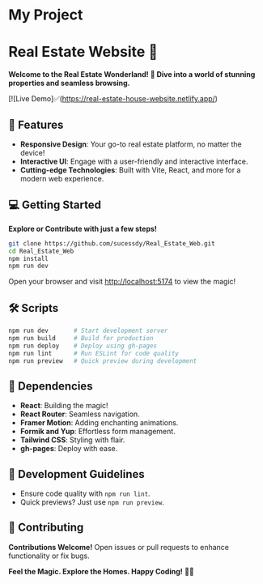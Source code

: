 ﻿# My Project

# Real Estate Website 🏡

**Welcome to the Real Estate Wonderland! 🌟 Dive into a world of stunning properties and seamless browsing.**

[![Live Demo]✅(https://real-estate-house-website.netlify.app/)


## 🚀 Features

- **Responsive Design**: Your go-to real estate platform, no matter the device!
- **Interactive UI**: Engage with a user-friendly and interactive interface.
- **Cutting-edge Technologies**: Built with Vite, React, and more for a modern web experience.

## 💻 Getting Started

**Explore or Contribute with just a few steps!**

```bash
git clone https://github.com/sucessdy/Real_Estate_Web.git
cd Real_Estate_Web
npm install
npm run dev
```

Open your browser and visit [http://localhost:5174](http://localhost:5174/) to view the magic!

## 🛠️ Scripts

```bash
npm run dev       # Start development server
npm run build     # Build for production
npm run deploy    # Deploy using gh-pages
npm run lint      # Run ESLint for code quality
npm run preview   # Quick preview during development
```

## 🌈 Dependencies

- **React**: Building the magic!
- **React Router**: Seamless navigation.
- **Framer Motion**: Adding enchanting animations.
- **Formik and Yup**: Effortless form management.
- **Tailwind CSS**: Styling with flair.
- **gh-pages**: Deploy with ease.

## 🎨 Development Guidelines

- Ensure code quality with `npm run lint`.
- Quick previews? Just use `npm run preview`.

## 🤝 Contributing

**Contributions Welcome!** Open issues or pull requests to enhance functionality or fix bugs.



**Feel the Magic. Explore the Homes. Happy Coding!** 🚀🏡

